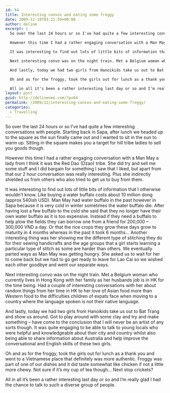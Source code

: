 ```yaml
---
id: 64
title: Interesting convos and eating some froggy
date: 2009-12-18T03:21:59+00:00
author: deline
excerpt: |
  So over the last 24 hours or so I've had quite a few interesting conversations with people. Starting back in Sapa, after lunch we headed up to the square as the sun finally came out and I wanted to sit in the sun to warm up. Sitting in the square makes you a target for hill tribe ladies to sell you goods though.

  However this time I had a rather engaging conversation with a Man May a lady from I think it was the Red Dao (Dzao) tribe. She did try and sell me some stuff and I did bargain for something I saw that I liked, but apart from that our 2 hour conversation was really interesting. Plus she indirectly shielded us from others who also tried to get us to buy from them.

  It was interesting to find out lots of little bits of information that I otherwise wouldn't know. Like buying a water buffalo costs about 10 million dong (approx 540ish USD). Man May had water buffalo in the past however in Sapa because it is very cold in winter sometimes the water buffalo die. After having lost a few buffalo to the cold she said that they no longer have their own water buffalo as it is too expensive. Instead if they need a buffalo to help plow the fields they can borrow one from a friend for 200,000 - 300,000 VND a day. Or that the rice crops they grow these days grow to maturity in 4 months whereas in the past it took 6 months... Another interesting thing was her showing me the different type of stitching they do for their sewing handicrafts and the age groups that a girl starts learning a particular type of stitch as some are harder than others. We eventually parted ways as Man May was getting hungry. She asked us to wait for her to come back but we had to go get ready to leave for Lao Cai so we wished each other goodbye and went our separate ways.

  Next interesting convo was on the night train. Met a Belgium woman who currently lives in Hong Kong with her family as her husbands job is in HK for the time being. Had a couple of interesting conversations with her about random things from her time in HK to her love of Asian food more than Western food to the difficulties children of expats face when moving to a country where the language spoken is not their native language.

  And lastly, today we had two girls from Hanoikids take us out to Bat Trang and show us around. Got to play around with some clay and try and make something - have come to the conclusion that I will never be an artist of any sorts though. It was quite engaging to be able to talk to young locals who were helpful and knowledgeable about their city and country whilst also being able to share information about Australia and help improve the conversational and English skills of these two girls.

  Oh and as for the froggy, took the girls out for lunch as a thank you and went to a Vietnamese place that definitely was more authentic. Froggy was part of one of our dishes and it did taste somewhat like chicken if not a little more chewy. Not sure if it's my cup of tea though... Next stop crickets?

  All in all it's been a rather interesting last day or so and I'm really glad I had the chance to talk to such a diverse group of people.
layout: post
guid: http://delineneo.com/?p=64
permalink: /2009/12/interesting-convos-and-eating-some-froggy/
categories:
  - Travelling
---
```

So over the last 24 hours or so I&#8217;ve had quite a few interesting conversations with people. Starting back in Sapa, after lunch we headed up to the square as the sun finally came out and I wanted to sit in the sun to warm up. Sitting in the square makes you a target for hill tribe ladies to sell you goods though.

However this time I had a rather engaging conversation with a Man May a lady from I think it was the Red Dao (Dzao) tribe. She did try and sell me some stuff and I did bargain for something I saw that I liked, but apart from that our 2 hour conversation was really interesting. Plus she indirectly shielded us from others who also tried to get us to buy from them.

It was interesting to find out lots of little bits of information that I otherwise wouldn&#8217;t know. Like buying a water buffalo costs about 10 million dong (approx 540ish USD). Man May had water buffalo in the past however in Sapa because it is very cold in winter sometimes the water buffalo die. After having lost a few buffalo to the cold she said that they no longer have their own water buffalo as it is too expensive. Instead if they need a buffalo to help plow the fields they can borrow one from a friend for 200,000 &#8211; 300,000 VND a day. Or that the rice crops they grow these days grow to maturity in 4 months whereas in the past it took 6 months&#8230; Another interesting thing was her showing me the different type of stitching they do for their sewing handicrafts and the age groups that a girl starts learning a particular type of stitch as some are harder than others. We eventually parted ways as Man May was getting hungry. She asked us to wait for her to come back but we had to go get ready to leave for Lao Cai so we wished each other goodbye and went our separate ways.

Next interesting convo was on the night train. Met a Belgium woman who currently lives in Hong Kong with her family as her husbands job is in HK for the time being. Had a couple of interesting conversations with her about random things from her time in HK to her love of Asian food more than Western food to the difficulties children of expats face when moving to a country where the language spoken is not their native language.

And lastly, today we had two girls from Hanoikids take us out to Bat Trang and show us around. Got to play around with some clay and try and make something &#8211; have come to the conclusion that I will never be an artist of any sorts though. It was quite engaging to be able to talk to young locals who were helpful and knowledgeable about their city and country whilst also being able to share information about Australia and help improve the conversational and English skills of these two girls.

Oh and as for the froggy, took the girls out for lunch as a thank you and went to a Vietnamese place that definitely was more authentic. Froggy was part of one of our dishes and it did taste somewhat like chicken if not a little more chewy. Not sure if it&#8217;s my cup of tea though&#8230; Next stop crickets?

All in all it&#8217;s been a rather interesting last day or so and I&#8217;m really glad I had the chance to talk to such a diverse group of people.
